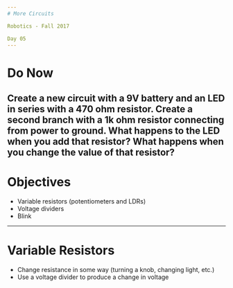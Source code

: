 ```yaml
---
# More Circuits

Robotics - Fall 2017

Day 05
---
```

# Do Now

Create a new circuit with a 9V battery and an LED in series with a 470 ohm resistor. Create a second branch with a 1k ohm resistor connecting from power to ground. What happens to the LED when you add that resistor? What happens when you change the value of that resistor?
---
# Objectives

* Variable resistors (potentiometers and LDRs)
* Voltage dividers
* Blink
---
# Variable Resistors

* Change resistance in some way (turning a knob, changing light, etc.)
* Use a voltage divider to produce a change in voltage
